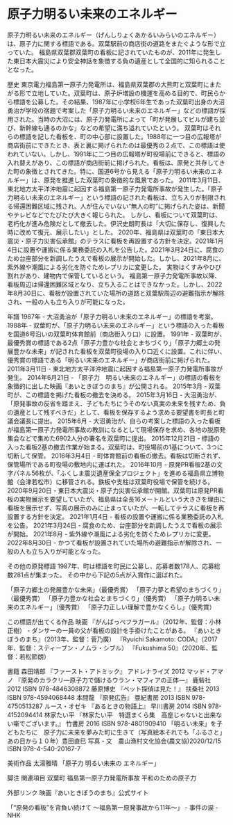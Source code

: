 # 原子力明るい未来のエネルギー

原子力明るい未来のエネルギー（げんしりょくあかるいみらいのエネルギー）は、原子力に関する標語である。双葉駅前の商店街の道路をまたぐような形で立っていた。 福島県双葉郡双葉町の看板に記されていたものが、2011年に発生した東日本大震災により安全神話を象徴する負の遺産として全国的に知られることとなった。

歴史
東京電力福島第一原子力発電所は、福島県双葉郡の大熊町と双葉町にまたがる形で立地していた。双葉町は、原子炉増設の機運を高める目的で、町民らから標語を公募した。その結果、1987年に小学校6年生であった双葉町出身の大沼勇治が学校の宿題で考案した「原子力明るい未来のエネルギー」などの標語が採用された。当時の大沼には、原子力発電所によって「町が発展してビルが建ち並び、新幹線も通るのかな」などの希望に満ち溢れていたという。
双葉町はそれらの標語を記した看板を、町の中心部に設置した。1988年に一つ目の広報塔が商店街前にできたとき、表と裏に掲げられたのは最優秀の２点で、この標語は使われていない。しかし、1991年に二つ目の広報塔が町役場前にできると、標語の入れ替えがあり、この標語が商店街前に掲げられた。看板は、原発と共存してきた町の象徴とされてきた。特に、国道6号から見える「原子力明るい未来のエネルギー」は、原発を推進した双葉町の象徴的な風景であった。
2011年3月11日、東北地方太平洋沖地震に起因する福島第一原子力発電所事故が発生した。「原子力明るい未来のエネルギー」という標語の記された看板は、立ち入りが制限される帰還困難区域に残され、人が住んでいない“無人の町”に掲げられた姿は、新聞やテレビなどでたびたび大きく報じられた。
しかし、看板について双葉町は、老朽化が進み危険だとして撤去した。伊沢史朗町長は「大切に保存し、復興した時に改めて復元、展示したい」とした。
2020年、福島県は双葉町の「東日本大震災・原子力災害伝承館」のテラスに看板を再設置する方針を決定。2021年1月4日に設置や運搬に係る業務委託の入札を公告した。2021年3月24日に、腐食のため台座部分を新調したうえで看板の展示が開始した。しかし、2021年8月に、紫外線や潮風による劣化を防ぐためレプリカに変更した。 実物はくすみやひび割れがあり、建物内で保管しているという。
福島第一原子力発電所事故以降、看板周辺は帰還困難区域となり、立ち入ることはできなかった。しかし、2022年8月30日に、看板が設置されていた場所の道路と双葉駅周辺の避難指示が解除され、一般の人も立ち入りが可能になった。

年譜
1987年 - 大沼勇治が「原子力明るい未来のエネルギー」の標語を考案。
1988年 - 双葉町が、「原子力明るい未来のエネルギー」という標語の入った看板を国道6号沿いの双葉町体育館前（商店街入り口）に設置。
1991年 - 双葉町が、最優秀賞の標語である2点「原子力豊かな社会とまちづくり」「原子力郷土の発展豊かな未来」が記された看板を双葉町役場の入り口近くに設置。これに伴い、優秀賞の標語である「明るい未来のエネルギー」が商店街前に掲げられた。
2011年3月11日 - 東北地方太平洋沖地震に起因する福島第一原子力発電所事故が発生。
2014年6月21日 - 「原子力　明るい未来のエネルギー」の標語の看板を象徴的に出した映画『あいときぼうのまち』が公開される。
2015年3月 - 双葉町が、この標語を掲げた看板の撤去を決める。
2015年3月16日 - 大沼勇治が、「原発事故の反省を踏まえ、子どもたちにうそのない真実の未来を残すため、負の遺産として残すべきだ」として、看板を保存するよう求める要望書を町長と町議会議長に提出。
2015年6月 - 大沼勇治が、自らの考案した標語の入った看板が福島第一原子力発電所事故の教訓になるとして現場保存を求め、各地の脱原発集会などで集めた6902人分の署名を双葉町に提出。
2015年12月21日 - 標語の入った看板2基の撤去作業が始まる。双葉町は、町役場前の1基について、3つに切断して保管。
2016年3月4日 - 町体育館前の看板の撤去。看板は切断されず、保管場所である町役場の敷地内に運ばれた。
2016年10月 - 原発PR看板2基の文字パネル56枚が、「ふくしま震災遺産保全プロジェクト」を進める福島県立博物館（会津若松市）に移管される。鉄板や支柱は双葉町役場で保管を続ける。
2020年9月20日  - 東日本大震災・原子力災害伝承館が開館。双葉町は原発PR看板の実物展示を要望していたが、福島県は全長16メートルという大きさを理由に看板を展示せず、写真の展示のみに止まっていたが、一転してテラスに看板を再設置する方針を決定。
2021年1月4日 - 看板の設置や運搬に係る業務委託の入札を公告。
2021年3月24日 - 腐食のため、台座部分を新調したうえで看板の展示が開始。
2021年8月 - 紫外線や潮風による劣化を防ぐためレプリカに変更。
2022年8月30日 - かつて看板が設置されていた場所の避難指示が解除され、一般の人も立ち入りが可能となった。

その他の原発標語
1987年、町は標語を町民に公募し、応募者数178人、応募総数281点が集まった。
その中から下記の5点が入賞作に選ばれた。

「原子力郷土の発展豊かな未来」（最優秀賞）
「原子力夢と希望のまちづくり」（最優秀賞）
「原子力豊かな社会とまちづくり」（優秀賞）
「原子力明るい未来のエネルギー」（優秀賞）
「原子力正しい理解で豊かなくらし」（優秀賞）

この標語が出てくる作品
映画
『がんばっぺフラガール』（2012年、監督：小林正樹） - ダンサーの一員の父が看板の設計を手掛けたことがある。
『あいときぼうのまち』（2013年、監督：菅乃廣）
『Ryuichi Sakamoto: CODA』（2017年、監督：スティーブン・ノムラ・シブル）
『Fukushima 50』（2020年、監督：若松節朗）

書籍
森田靖郎 『ファースト・アトミック』 アドレナライズ 2012
マッド・アマノ 『原発のカラクリ―原子力で儲けるウラン・マフィアの正体―』 鹿砦社 2012 ISBN 978-4846308872
藤原博史 『ペット探偵は見た！』 扶桑社 2013 ISBN 978-4594068448
本間龍 『原発広告』 亜紀書房 2013 ISBN 978-4750513287
ルース・オゼキ 『あるときの物語上』 早川書房 2014 ISBN 978-4152094414
林家たい平 『林家たい平　特選まくら集　高座じゃないと出来ない噺でございます。』 竹書房 2016 ISBN 978-4801909410
「明るい未来」を子どもたちに　原子力に未来を夢みた町に生きて（写真絵本それでも「ふるさと」　あの日から１０年）豊田直巳 写真・文　農山漁村文化協会(農文協)2020/12/15　ISBN 978-4-540-20167-7

美術作品
太湯雅晴 「原子力 明るい未来の エネルギー」

脚注
関連項目
双葉町
福島第一原子力発電所事故
平和のための原子力

外部リンク
映画『あいときぼうのまち』公式サイト

「“原発の看板”を背負い続けて 〜福島第一原発事故から11年〜」 - 事件の涙 - NHK